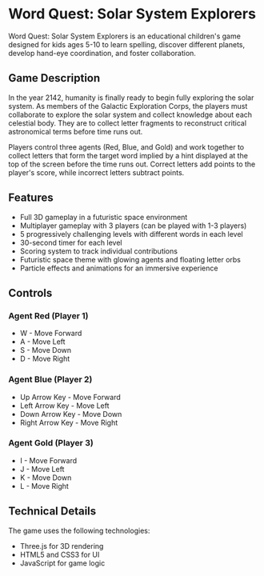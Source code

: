 # Word Quest: Solar System Explorers

Word Quest: Solar System Explorers is an educational children's game designed for kids ages 5-10 to learn spelling, discover different planets, develop hand-eye coordination, and foster collaboration.

## Game Description

In the year 2142, humanity is finally ready to begin fully exploring the solar system. As members of the Galactic Exploration Corps, the players must collaborate to explore the solar system and collect knowledge about each celestial body. They are to collect letter fragments to reconstruct critical astronomical terms before time runs out.

Players control three agents (Red, Blue, and Gold) and work together to collect letters that form the target word implied by a hint displayed at the top of the screen before the time runs out. Correct letters add points to the player's score, while incorrect letters subtract points.

## Features

- Full 3D gameplay in a futuristic space environment
- Multiplayer gameplay with 3 players (can be played with 1-3 players)
- 5 progressively challenging levels with different words in each level
- 30-second timer for each level
- Scoring system to track individual contributions
- Futuristic space theme with glowing agents and floating letter orbs
- Particle effects and animations for an immersive experience

## Controls

### Agent Red (Player 1)
- W - Move Forward
- A - Move Left
- S - Move Down
- D - Move Right

### Agent Blue (Player 2)
- Up Arrow Key - Move Forward
- Left Arrow Key - Move Left
- Down Arrow Key - Move Down
- Right Arrow Key - Move Right

### Agent Gold (Player 3)
- I - Move Forward
- J - Move Left
- K - Move Down
- L - Move Right

## Technical Details

The game uses the following technologies:
- Three.js for 3D rendering
- HTML5 and CSS3 for UI
- JavaScript for game logic